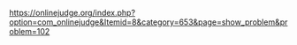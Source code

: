 https://onlinejudge.org/index.php?option=com_onlinejudge&Itemid=8&category=653&page=show_problem&problem=102